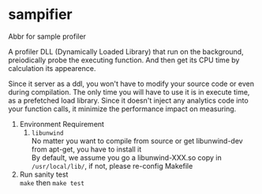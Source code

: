 # sampifier
Abbr for sample profiler

A profiler DLL (Dynamically Loaded Library) that run on the background, preiodically probe the executing function.
And then get its CPU time by calculation its appearence.

Since it server as a ddl, you won't have to modify your source code or even during compilation.
The only time you will have to use it is in execute time, as a prefetched load library.
Since it doesn't inject any analytics code into your function calls, it minimize the performance impact on measuring.


1. Environment Requirement
	1. `libunwind`  
		No matter you want to compile from source or get libunwind-dev from apt-get, you have to install it  
		By default, we assume you go a libunwind-XXX.so copy in `/usr/local/lib/`, if not, please re-config Makefile  
2. Run sanity test  
	`make` then `make test`